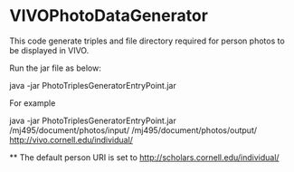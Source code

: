# VIVOPhotoDataGenerator
This code generate triples and file directory required for person photos to be displayed in VIVO.

Run the jar file as below:

java -jar PhotoTriplesGeneratorEntryPoint.jar <InputFolderPath> <OutputFolderPath> <PrsonURINamesapce>

For example

java -jar PhotoTriplesGeneratorEntryPoint.jar /mj495/document/photos/input/ /mj495/document/photos/output/ http://vivo.cornell.edu/individual/


** The default person URI is set to http://scholars.cornell.edu/individual/
